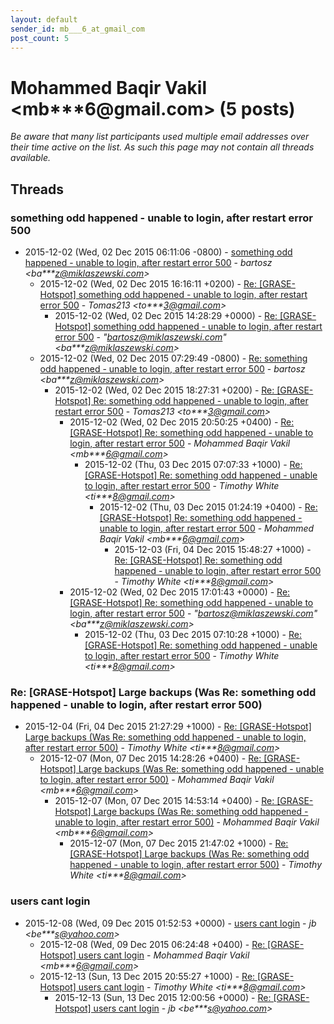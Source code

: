 ```yaml
---
layout: default
sender_id: mb___6_at_gmail_com
post_count: 5
---
```


# Mohammed Baqir Vakil <mb***6<span>@</span>gmail.com> (5 posts)

_Be aware that many list participants used multiple email addresses over their time active on the list. As such this page may not contain all threads available._

## Threads

### something odd happened - unable to login, after restart error 500
+ 2015-12-02 (Wed, 02 Dec 2015 06:11:06 -0800) - [something odd happened - unable to login, after restart error 500](/archive/2015/12/bcd700ee33a2b190693cc71305de18815fad66df787ef9b256d1fd46f9bc30c3) - _bartosz \<ba***z@miklaszewski.com\>_
  + 2015-12-02 (Wed, 02 Dec 2015 16:16:11 +0200) - [Re: [GRASE-Hotspot] something odd happened - unable to login, after restart error 500](/archive/2015/12/dbe1077685980a6a0726a11a488454866c2930b5052f9ff2ff90df631a36ab31) - _Tomas213 \<to***3@gmail.com\>_
    + 2015-12-02 (Wed, 02 Dec 2015 14:28:29 +0000) - [Re: [GRASE-Hotspot] something odd happened - unable to login, after restart error 500](/archive/2015/12/647bc70cdef0ad59959993cf85615f67dc2ed17510a82557eec0b853a02ec846) - _"bartosz@miklaszewski.com" \<ba***z@miklaszewski.com\>_
  + 2015-12-02 (Wed, 02 Dec 2015 07:29:49 -0800) - [Re: something odd happened - unable to login, after restart error 500](/archive/2015/12/b49f8a5acd2d1cef36de5b556cb9d8bb4e6651ad6ac9b1a23d5ab406a4d720ee) - _bartosz \<ba***z@miklaszewski.com\>_
    + 2015-12-02 (Wed, 02 Dec 2015 18:27:31 +0200) - [Re: [GRASE-Hotspot] Re: something odd happened - unable to login, after restart error 500](/archive/2015/12/534e0b7dc0ca841c3e95e1c64f7b9d405d837fbea8a50c8d2da6111e4f132443) - _Tomas213 \<to***3@gmail.com\>_
      + 2015-12-02 (Wed, 02 Dec 2015 20:50:25 +0400) - [Re: [GRASE-Hotspot] Re: something odd happened - unable to login, after restart error 500](/archive/2015/12/45d129fa2a8c1ce184f11e0a9f910bc08bff04a4da272440c5346d1aec02e0f2) - _Mohammed Baqir Vakil \<mb***6@gmail.com\>_
        + 2015-12-02 (Thu, 03 Dec 2015 07:07:33 +1000) - [Re: [GRASE-Hotspot] Re: something odd happened - unable to login, after restart error 500](/archive/2015/12/a97cad412143c9ca8fc4e41da8f7dd359f8c66afa5ca9c65ce71f0830ae6eb0a) - _Timothy White \<ti***8@gmail.com\>_
          + 2015-12-02 (Thu, 03 Dec 2015 01:24:19 +0400) - [Re: [GRASE-Hotspot] Re: something odd happened - unable to login, after restart error 500](/archive/2015/12/3b463cc9ce84b1644c7ac8e6488e34af681e672a376ed1e2d64d2edba8f00775) - _Mohammed Baqir Vakil \<mb***6@gmail.com\>_
            + 2015-12-03 (Fri, 04 Dec 2015 15:48:27 +1000) - [Re: [GRASE-Hotspot] Re: something odd happened - unable to login, after restart error 500](/archive/2015/12/886b7db09a27d97ff4b4073b71b7217e00205b7bcba5374d54dbb41fac624e00) - _Timothy White \<ti***8@gmail.com\>_
      + 2015-12-02 (Wed, 02 Dec 2015 17:01:43 +0000) - [Re: [GRASE-Hotspot] Re: something odd happened - unable to login, after restart error 500](/archive/2015/12/1bf3d93896b34cf19f048f9457351e7efe40d6c87fd547cb15df07466ad0ae6f) - _"bartosz@miklaszewski.com" \<ba***z@miklaszewski.com\>_
        + 2015-12-02 (Thu, 03 Dec 2015 07:10:28 +1000) - [Re: [GRASE-Hotspot] Re: something odd happened - unable to login, after restart error 500](/archive/2015/12/d864f27a85bcbf1958f3264a39e7c499f1978db1511debcc69d193c2f563058c) - _Timothy White \<ti***8@gmail.com\>_

### Re: [GRASE-Hotspot] Large backups (Was Re: something odd happened - unable to login, after restart error 500)
+ 2015-12-04 (Fri, 04 Dec 2015 21:27:29 +1000) - [Re: [GRASE-Hotspot] Large backups (Was Re: something odd happened - unable to login, after restart error 500)](/archive/2015/12/9fe5b93265313c762d9012590c5c12530af4bc37a22b7e703b99b278d8e73ae8) - _Timothy White \<ti***8@gmail.com\>_
  + 2015-12-07 (Mon, 07 Dec 2015 14:28:26 +0400) - [Re: [GRASE-Hotspot] Large backups (Was Re: something odd happened - unable to login, after restart error 500)](/archive/2015/12/79da59f326c79c742509f5e1e9d9db558b2ef94703a5a8ef184c2443cea03582) - _Mohammed Baqir Vakil \<mb***6@gmail.com\>_
    + 2015-12-07 (Mon, 07 Dec 2015 14:53:14 +0400) - [Re: [GRASE-Hotspot] Large backups (Was Re: something odd happened - unable to login, after restart error 500)](/archive/2015/12/8f182f14a338d57faf7633a942271b0a1972cf7abc500ca2e6f048a51adfb148) - _Mohammed Baqir Vakil \<mb***6@gmail.com\>_
      + 2015-12-07 (Mon, 07 Dec 2015 21:47:02 +1000) - [Re: [GRASE-Hotspot] Large backups (Was Re: something odd happened - unable to login, after restart error 500)](/archive/2015/12/b1f00377fbaf73ee54b105fb74b0c2b9f492a8692fb5a087f31713afed119155) - _Timothy White \<ti***8@gmail.com\>_

### users cant login
+ 2015-12-08 (Wed, 09 Dec 2015 01:52:53 +0000) - [users cant login](/archive/2015/12/472b1d3c54cc6e4fa433e789b332b1f919a4b913aba4a645dea2990cc235053e) - _jb \<be***s@yahoo.com\>_
  + 2015-12-08 (Wed, 09 Dec 2015 06:24:48 +0400) - [Re: [GRASE-Hotspot] users cant login](/archive/2015/12/3aa16b844bf143e20abbe1cfba55ba909cdc11d19b7f199743caccd6e61ca653) - _Mohammed Baqir Vakil \<mb***6@gmail.com\>_
  + 2015-12-13 (Sun, 13 Dec 2015 20:55:27 +1000) - [Re: [GRASE-Hotspot] users cant login](/archive/2015/12/6affae3df698db723147882e2ae81ba51c465b5696f7b78c1d3a943fb3a07193) - _Timothy White \<ti***8@gmail.com\>_
    + 2015-12-13 (Sun, 13 Dec 2015 12:00:56 +0000) - [Re: [GRASE-Hotspot] users cant login](/archive/2015/12/4eed410ca2792ccc88b217f0b2a60d9b1b180a255571f4891b1b04a3279037fa) - _jb \<be***s@yahoo.com\>_

